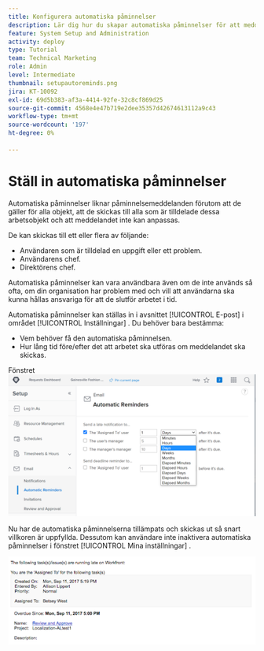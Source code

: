 ```yaml
---
title: Konfigurera automatiska påminnelser
description: Lär dig hur du skapar automatiska påminnelser för att meddela användare att datum för planerad slutförande av arbetstilldelning närmar sig eller har passerat.
feature: System Setup and Administration
activity: deploy
type: Tutorial
team: Technical Marketing
role: Admin
level: Intermediate
thumbnail: setupautoreminds.png
jira: KT-10092
exl-id: 69d5b383-af3a-4414-92fe-32c8cf869d25
source-git-commit: 4568e4e47b719e2dee35357d42674613112a9c43
workflow-type: tm+mt
source-wordcount: '197'
ht-degree: 0%

---
```


<!--
this has the same content as the system administrator notification setup and mangement section of the email and inapp notificiations learning path
-->

# Ställ in automatiska påminnelser

Automatiska påminnelser liknar påminnelsemeddelanden förutom att de gäller för alla objekt, att de skickas till alla som är tilldelade dessa arbetsobjekt och att meddelandet inte kan anpassas.

De kan skickas till ett eller flera av följande:

* Användaren som är tilldelad en uppgift eller ett problem.
* Användarens chef.
* Direktörens chef.

Automatiska påminnelser kan vara användbara även om de inte används så ofta, om din organisation har problem med och vill att användarna ska kunna hållas ansvariga för att de slutför arbetet i tid.

Automatiska påminnelser kan ställas in i avsnittet [!UICONTROL E-post] i området [!UICONTROL Inställningar] . Du behöver bara bestämma:

* Vem behöver få den automatiska påminnelsen.
* Hur lång tid före/efter det att arbetet ska utföras om meddelandet ska skickas.

Fönstret ![[!UICONTROL Automatiska påminnelser] i [!UICONTROL Inställningar]](assets/admin-fund-automatic-reminders-1.png)

Nu har de automatiska påminnelserna tillämpats och skickas ut så snart villkoren är uppfyllda. Dessutom kan användare inte inaktivera automatiska påminnelser i fönstret [!UICONTROL Mina inställningar] .

![[!UICONTROL Automatisk påminnelse] e-postmeddelande](assets/admin-fund-automatic-reminders-2.png)
